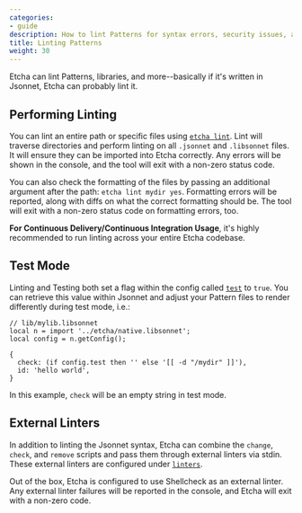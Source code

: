 ```yaml
---
categories:
- guide
description: How to lint Patterns for syntax errors, security issues, and formatting mistakes in Etcha.
title: Linting Patterns
weight: 30
---
```


Etcha can lint Patterns, libraries, and more--basically if it's written in Jsonnet, Etcha can probably lint it.

## Performing Linting

You can lint an entire path or specific files using [`etcha lint`](../../references/cli#lint).  Lint will traverse directories and perform linting on all `.jsonnet` and `.libsonnet` files.  It will ensure they can be imported into Etcha correctly.  Any errors will be shown in the console, and the tool will exit with a non-zero status code.

You can also check the formatting of the files by passing an additional argument after the path: `etcha lint mydir yes`.  Formatting errors will be reported, along with diffs on what the correct formatting should be.  The tool will exit with a non-zero status code on formatting errors, too.

**For Continuous Delivery/Continuous Integration Usage**, it's highly recommended to run linting across your entire Etcha codebase.

## Test Mode

Linting and Testing both set a flag within the config called [`test`](../../references/config#test) to `true`.  You can retrieve this value within Jsonnet and adjust your Pattern files to render differently during test mode, i.e.:

```
// lib/mylib.libsonnet
local n = import '../etcha/native.libsonnet';
local config = n.getConfig();

{
  check: (if config.test then '' else '[[ -d "/mydir" ]]'),
  id: 'hello world',
}
```

In this example, `check` will be an empty string in test mode.

## External Linters

In addition to linting the Jsonnet syntax, Etcha can combine the `change`, `check`, and `remove` scripts and pass them through external linters via stdin.  These external linters are configured under [`linters`](../../references/config#linters).

Out of the box, Etcha is configured to use Shellcheck as an external linter.  Any external linter failures will be reported in the console, and Etcha will exit with a non-zero code.
